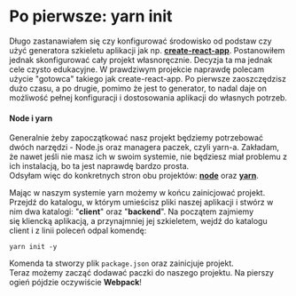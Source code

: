 # Po pierwsze: yarn init

Długo zastanawiałem się czy konfigurować środowisko od podstaw czy użyć generatora szkieletu aplikacji jak np. [**create-react-app**](https://github.com/facebook/create-react-app). Postanowiłem jednak skonfigurować cały projekt własnoręcznie. Decyzja ta ma jednak cele czysto edukacyjne. W prawdziwym projekcie naprawdę polecam użycie "gotowca" takiego jak create-react-app. Po pierwsze zaoszczędzisz dużo czasu, a po drugie, pomimo że jest to generator, to nadal daje on możliwość pełnej konfiguracji i dostosowania aplikacji do własnych potrzeb.

#### Node i yarn

Generalnie żeby zapoczątkować nasz projekt będziemy potrzebować dwóch narzędzi - Node.js oraz managera paczek, czyli yarn-a. Zakładam, że nawet jeśli nie masz ich w swoim systemie, nie będziesz miał problemu z ich instalacją, bo ta jest naprawdę bardzo prosta.  
Odsyłam więc do konkretnych stron obu projektów: [**node**](https://nodejs.org/en/download/) oraz [**yarn**](https://yarnpkg.com/lang/en/docs/install).

Mając w naszym systemie yarn możemy w końcu zainicjować projekt. Przejdź do katalogu, w którym umieścisz pliki naszej aplikacji i stwórz w nim dwa katalogi: "**client**" oraz "**backend**". Na początem zajmiemy się kliencką aplikacją, a przynajmniej jej szkieletem, wejdź do katalogu client i z linii poleceń odpal komendę:

`yarn init -y`

Komenda ta stworzy plik `package.json` oraz zainicjuje projekt.  
Teraz możemy zacząć dodawać paczki do naszego projektu. Na pierszy ogień pójdzie oczywiście **Webpack**!

